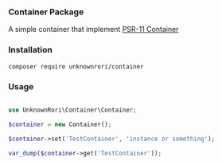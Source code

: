### Container Package

A simple container that implement [PSR-11 Container](https://github.com/php-fig/fig-standards/blob/master/accepted/PSR-11-container.md)

### Installation

`composer require unknownrori/container`

### Usage

```php

use UnknownRori\Container\Container;

$container = new Container();

$container->set('TestContainer', 'instance or something');

var_dump($container->get('TestContainer'));
```
